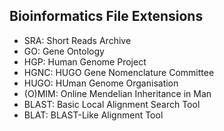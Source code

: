 ## Bioinformatics File Extensions

* SRA: Short Reads Archive
* GO: Gene Ontology
* HGP: Human Genome Project
* HGNC: HUGO Gene Nomenclature Committee
* HUGO: HUman Genome Organisation
* (O)MIM: Online Mendelian Inheritance in Man
* BLAST: Basic Local Alignment Search Tool
* BLAT: BLAST-Like Alignment Tool
